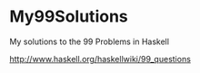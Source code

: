 My99Solutions
=============

My solutions to the 99 Problems in Haskell

<a>http://www.haskell.org/haskellwiki/99_questions</a>